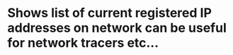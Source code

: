 # Shows list of current registered IP addresses on network can be useful for network tracers etc...
